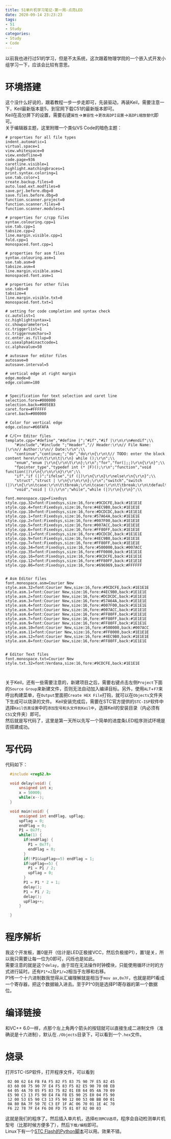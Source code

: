 ```yaml
---
title: 51单片机学习笔记-第一周-点亮LED
date: 2020-09-14 23:23:23
tags:
- 51
- Study
categories:
- Study
- Code
---
```

以前我也进行过51的学习，但是不太系统，这次跟着物理学院的一个嵌入式开发小组学习一下，应该会比较有意思。
<!--more-->  

# 环境搭建  
这个没什么好说的，跟着教程一步一步走即可，先装驱动，再装Keil，需要注意一下，Keil最新版本是5，到官网下载C51的最新版本即可。  
Keil在高分屏下的设置，需要右键`属性`->`兼容性`->`更改高DPI设置`->`高DPi缩放替代`即可。  
关于编辑器主题，这里附赠一个类似VS Code的暗色主题：  
``` Config [配置文件]
# properties for all file types
indent.automatic=1
virtual.space=1
view.whitespace=0
view.endofline=0
code.page=936
caretline.visible=1
highlight.matchingbraces=1
print.syntax.coloring=1
use.tab.color=1
create.backup.files=0
auto.load.ext.modfiles=0
save.prj.before.dbg=0
save.files.before.dbg=0
function.scanner.project=0
function.scanner.files=0
function.scanner.modules=1

# properties for c/cpp files
syntax.colouring.cpp=1
use.tab.cpp=1
tabsize.cpp=2
line.margin.visible.cpp=1
fold.cpp=1
monospaced.font.cpp=1

# properties for asm files
syntax.colouring.asm=1
use.tab.asm=0
tabsize.asm=4
line.margin.visible.asm=1
monospaced.font.asm=1

# properties for other files
use.tabs=0
tabsize=4
line.margin.visible.txt=0
monospaced.font.txt=1

# setting for code completion and syntax check
cc.autolist=1
cc.highlightsyntax=1
cc.showparameters=1
cc.triggerlist=1
cc.triggernumchars=3
cc.enter.as.fillup=0
cc.usealpha4inactcode=1
cc.alphavalue=50

# autosave for editor files
autosave=0
autosave.interval=5

# vertical edge at right margin
edge.mode=0
edge.column=180


# Specification for text selection and caret line
selection.fore=#000000
selection.back=#005EB3
caret.fore=#FFFFFF
caret.back=#000000

# Color for vertical edge
edge.colour=#66FAFA

# C/C++ Editor files
template.cpp="#define","#define |";"#if","#if |\r\n\r\n#endif";\\
    "#include","#include ";"Header","// Header:\r\n// File Name: |\r\n// Author:\r\n// Date:\r\n";\\
    "continue","continue;";"do","do\r\n{\r\n\t// TODO: enter the block content here\r\n\t\r\n\t|\r\n} while ();\r\n";\\
    "enum","enum |\r\n{\r\n\t\r\n};\r\n";"for","for(|;;)\r\n{\r\n}";\\
    "fpointer_type","typedef int (* |F)();\r\n";"function","void function(|)\r\n{\r\n\r\n}\r\n";\\
    "if","if (|)";"ifelse","if (|)\r\n{\r\n}\r\nelse\r\n{\r\n}";\\
    "struct","struct | \r\n{\r\n\r\n};\r\n";"switch","switch (|)\r\n{\r\n\tcase:\r\n\t\tbreak;\r\n\tcase:\r\n\t\tbreak;\r\n\tdefault:\r\n\t\tbreak;\r\n}";\\
    "void","void | ();\r\n";"while","while (|)\r\n{\r\n}";\\
    
font.monospace.cpp=Fixedsys
style.cpp.32=font:Fixedsys,size:16,fore:#9CDCFE,back:#1E1E1E
style.cpp.4=font:Fixedsys,size:16,fore:#4EC9B0,back:#1E1E1E
style.cpp.10=font:Fixedsys,size:16,fore:#DCDCDC,back:#1E1E1E
style.cpp.1=font:Fixedsys,size:16,fore:#57A64A,back:#1E1E1E
style.cpp.2=font:Fixedsys,size:16,fore:#007F00,back:#1E1E1E
style.cpp.5=font:Fixedsys,size:16,fore:#007ACC,back:#1E1E1E
style.cpp.6=font:Fixedsys,size:16,fore:#FF80FF,back:#1E1E1E
style.cpp.11=font:Fixedsys,size:16,fore:#DCDCDC,back:#1E1E1E
style.cpp.9=font:Fixedsys,size:16,fore:#4EC9B0,back:#1E1E1E
style.cpp.7=font:Fixedsys,size:16,fore:#FF80FF,back:#1E1E1E
style.cpp.34=font:Fixedsys,size:16,fore:#500000,back:#007ACC
style.cpp.35=font:Fixedsys,size:16,fore:#FF0000,back:#1E1E1E
style.cpp.16=font:Fixedsys,size:16,fore:#9CDCFE,back:#1E1E1E
style.cpp.12=font:Fixedsys,size:16,fore:#FF80FF,back:#1E1E1E
style.cpp.86=font:Fixedsys,size:16,fore:#696969,back:#FFFFFF


# Asm Editor files
font.monospace.asm=Courier New
style.asm.32=font:Courier New,size:16,fore:#9CDCFE,back:#1E1E1E
style.asm.1=font:Courier New,size:16,fore:#4EC9B0,back:#1E1E1E
style.asm.2=font:Courier New,size:16,fore:#DCDCDC,back:#1E1E1E
style.asm.3=font:Courier New,size:16,fore:#57A64A,back:#1E1E1E
style.asm.4=font:Courier New,size:16,fore:#007F00,back:#1E1E1E
style.asm.5=font:Courier New,size:16,fore:#007ACC,back:#1E1E1E
style.asm.6=font:Courier New,size:16,fore:#FF80FF,back:#1E1E1E
style.asm.7=font:Courier New,size:16,fore:#FF80FF,back:#1E1E1E
style.asm.9=font:Courier New,size:16,fore:#FF80FF,back:#1E1E1E
style.asm.10=font:Courier New,size:16,fore:#500000,back:#007ACC
style.asm.11=font:Courier New,size:16,fore:#FF0000,back:#1E1E1E
style.asm.12=font:Courier New,size:16,fore:#4EC9B0,back:#1E1E1E
style.asm.8=font:Courier New,size:16,fore:#FF80FF,back:#1E1E1E


# Editor Text files
font.monospace.txt=Courier New
style.txt.32=font:Verdana,size:16,fore:#9CDCFE,back:#1E1E1E

  
```  
  
关于Keil，还有一些需要注意的，新建项目之后，需要右键点击左侧`Project`下面的`Source Group`来新建文件，否则无法自动加入编译目标。另外，使用`ALT`+`F7`来呼出构建菜单，在`Output`里面把`Create HEX File`打钩，就可以在`Objects`文件夹下生成可以烧录的文件。
Keil安装完成后，需要在STC官方提供的`STC-ISP`软件中选择`Keil仿真设置`中的`添加型号和头文件到Keil中`，选择Keil的安装目录（内必须有`C51`文件夹）即可。  
然后就是写代码了，这里是第一天所以先写一个简单的进度条LED程序测试环境是否搭建成功。  
  
# 写代码  
代码如下：   
   
``` C [进度条]
  #include <reg52.h>

  void delay(void) {
      unsigned int x;
      x = 50000;
      while(x--);
  }

  void main(void) {
      unsigned int endFlag, upFlag;
      upFlag = 0;
      endFlag = 0;
      P1 = 0x7f;
      while(1) {
        if(endFlag) {
          P1 = 0x7f;
          endFlag = 0;
        }
        if(!P1&&upFlag==5) endFlag = 1;
        if(upFlag==5) {
          P1 = P1 / 2;
          upFlag = 0;
        }
        P1 = P1 * 2 + 1;
        delay();
        P1 = P1 / 2;
        delay();
        upFlag++;
      }

  }  
 ```  
    
 # 程序解析
 我这个开发板，置0是开（估计是LED正极接VCC，然后负极接P1），置1是关，所以我只需要让每一位为0即可，闪烁也是如此。  
 需要注意的就是这个`delay`，由于现在无法操作时钟模块，只能使用循环计时的方式进行延时。还有`P1*=2`及`P1/=2`相当于左移和右移。  
 P1传一个十六进制数我觉得从汇编理解就是相当于`mov ax,0x7F`，也就是把P1看成一个寄存器，把这个数据输入进去。至于P1^0则是选择P1寄存器的第一个数据位。
   
 # 编译链接  
 和VC++ 6.0一样，点那个左上角两个箭头的按钮就可以直接生成二进制文件（准确说是十六进制），默认在`./Objects`目录下，可以看到一个`.hex`文件。
   
 # 烧录  
 打开STC-ISP软件，打开程序文件，可以看到
 ``` BIN [进度条]
  02 00 62 E4 FB FA F5 82 F5 83 75 90 7F E5 82 45 
  83 60 08 75 90 7F E4 F5 83 F5 82 E5 90 70 0B EB 
  64 05 4A 70 05 F5 83 75 82 01 EB 64 05 4A 70 09 
  E5 90 C3 13 F5 90 E4 FA FB E5 90 25 E0 04 F5 90 
  12 00 53 E5 90 C3 13 F5 90 12 00 53 0B BB 00 01 
  0A 80 BA 7F 50 7E C3 EF 1F AC 06 70 01 1E 4C 70 
  F6 22 78 7F E4 F6 D8 FD 75 81 07 02 00 03 
 ```  
 这就是我们的程序了。然后插入单片机，选择`检测MCU选项`，程序会自动检测单片机型号（比那时候方便多了），然后`下载/编程`即可。  
 Linux下有一个[STC Flash的Python脚本](https://github.com/laborer/stcflash)可以用。效果不错。
